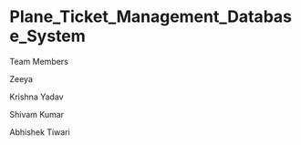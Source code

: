 # Plane_Ticket_Management_Database_System

Team Members 

Zeeya

Krishna Yadav

Shivam Kumar

Abhishek Tiwari

